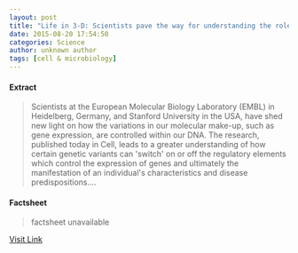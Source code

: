 ```yaml
---
layout: post
title: "Life in 3-D: Scientists pave the way for understanding the role of non-coding DNA in common genetic diseases"
date: 2015-08-20 17:54:50
categories: Science
author: unknown author
tags: [cell & microbiology]
---
```



#### Extract
>Scientists at the European Molecular Biology Laboratory (EMBL) in Heidelberg, Germany, and Stanford University in the USA, have shed new light on how the variations in our molecular make-up, such as gene expression, are controlled within our DNA. The research, published today in Cell, leads to a greater understanding of how certain genetic variants can 'switch' on or off the regulatory elements which control the expression of genes and ultimately the manifestation of an individual's characteristics and disease predispositions....

#### Factsheet
>factsheet unavailable

[Visit Link](http://phys.org/news/2015-08-life-d-scientists-pave-role.html)


